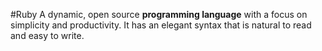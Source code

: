#Ruby
A dynamic, open source **programming language** with a focus on simplicity and productivity. It has an elegant syntax that is natural to read and easy to write.